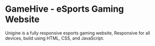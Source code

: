 <h1>GameHive - eSports Gaming Website</h1>
Unigine is a fully responsive esports gaming website,
Responsive for all devices, build using HTML, CSS, and JavaScript.
